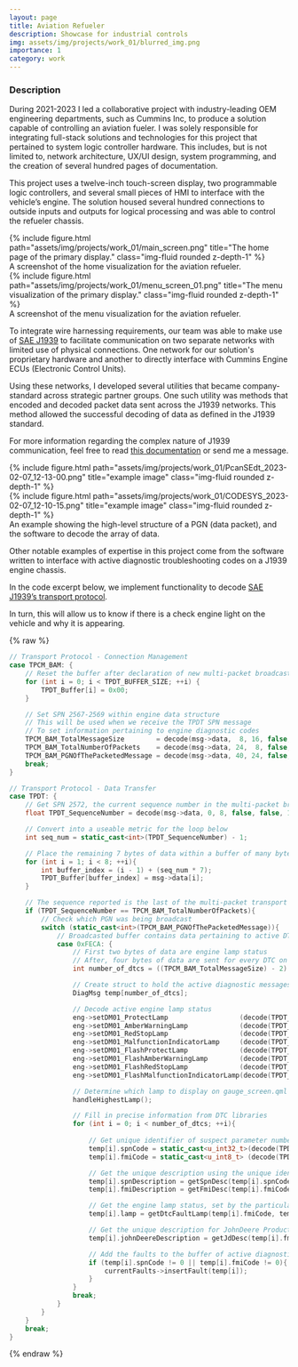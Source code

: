 ```yaml
---
layout: page
title: Aviation Refueler
description: Showcase for industrial controls
img: assets/img/projects/work_01/blurred_img.png
importance: 1
category: work
---
```


### Description

During 2021-2023 I led a collaborative project with industry-leading OEM engineering departments, such as Cummins Inc, to produce a solution capable of controlling an aviation fueler. I was solely responsible for integrating full-stack solutions and technologies for this project that pertained to system logic controller hardware. This includes, but is not limited to, network architecture, UX/UI design, system programming, and the creation of several hundred pages of documentation.

This project uses a twelve-inch touch-screen display, two programmable logic controllers, and several small pieces of HMI to interface with the vehicle’s engine. The solution housed several hundred connections to outside inputs and outputs for logical processing and was able to control the refueler chassis.

<div class="row">
    <div class="col-sm mt-3 mt-md-0">
        {% include figure.html path="assets/img/projects/work_01/main_screen.png" title="The home page of the primary display." class="img-fluid rounded z-depth-1" %}
    </div>
</div>
<div class="caption">
    A screenshot of the home visualization for the aviation refueler.
</div>

<div class="row">
    <div class="col-sm mt-3 mt-md-0">
        {% include figure.html path="assets/img/projects/work_01/menu_screen_01.png" title="The menu visualization of the primary display." class="img-fluid rounded z-depth-1" %}
    </div>
</div>
<div class="caption">
    A screenshot of the menu visualization for the aviation refueler.
</div>

To integrate wire harnessing requirements, our team was able to make use of [SAE J1939](https://en.wikipedia.org/wiki/SAE_J1939) to facilitate communication on two separate networks with limited use of physical connections. One network for our solution's proprietary hardware and another to directly interface with Cummins Engine ECUs (Electronic Control Units).

Using these networks, I developed several utilities that became company-standard across strategic partner groups. One such utility was methods that encoded and decoded packet data sent across the J1939 networks. This method allowed the successful decoding of data as defined in the J1939 standard.

For more information regarding the complex nature of J1939 communication, feel free to read [this documentation](https://www.csselectronics.com/pages/j1939-explained-simple-intro-tutorial) or send me a message.

<div class="row justify-content-sm-center">
    <div class="col-sm-6 mt-3 mt-md-0">
        {% include figure.html path="assets/img/projects/work_01/PcanSEdt_2023-02-07_12-13-00.png" title="example image" class="img-fluid rounded z-depth-1" %}
    </div>
    <div class="col-sm-6 mt-3 mt-md-0">
        {% include figure.html path="assets/img/projects/work_01/CODESYS_2023-02-07_12-10-15.png" title="example image" class="img-fluid rounded z-depth-1" %}
    </div>
</div>
<div class="caption">
    An example showing the high-level structure of a PGN (data packet), and the software to decode the array of data.
</div>

Other notable examples of expertise in this project come from the software written to interface with active diagnostic troubleshooting codes on a J1939 engine chassis. 

In the code excerpt below, we implement functionality to decode [SAE J1939’s transport protocol](https://www.csselectronics.com/pages/j1939-explained-simple-intro-tutorial#j1939-transport-protocol).

In turn, this will allow us to know if there is a check engine light on the vehicle and why it is appearing.

{% raw %}
```c++
// Transport Protocol - Connection Management
case TPCM_BAM: {
    // Reset the buffer after declaration of new multi-packet broadcast
    for (int i = 0; i < TPDT_BUFFER_SIZE; ++i) {
        TPDT_Buffer[i] = 0x00;
    }

    // Set SPN 2567-2569 within engine data structure
    // This will be used when we receive the TPDT SPN message
    // To set information pertaining to engine diagnostic codes
    TPCM_BAM_TotalMessageSize        = decode(msg->data,  8, 16, false, false, 1, 0);
    TPCM_BAM_TotalNumberOfPackets    = decode(msg->data, 24,  8, false, false, 1, 0);
    TPCM_BAM_PGNOfThePacketedMessage = decode(msg->data, 40, 24, false, false, 1, 0);
    break;
}

// Transport Protocol - Data Transfer
case TPDT: {
    // Get SPN 2572, the current sequence number in the multi-packet broadcast
    float TPDT_SequenceNumber = decode(msg->data, 0, 8, false, false, 1, 0);

    // Convert into a useable metric for the loop below
    int seq_num = static_cast<int>(TPDT_SequenceNumber) - 1;

    // Place the remaining 7 bytes of data within a buffer of many bytes
    for (int i = 1; i < 8; ++i){
        int buffer_index = (i - 1) + (seq_num * 7);
        TPDT_Buffer[buffer_index] = msg->data[i];
    }

    // The sequence reported is the last of the multi-packet transport
    if (TPDT_SequenceNumber == TPCM_BAM_TotalNumberOfPackets){
        // Check which PGN was being broadcast
        switch (static_cast<int>(TPCM_BAM_PGNOfThePacketedMessage)){
            // Broadcasted buffer contains data pertaining to active DTCs
            case 0xFECA: {
                // First two bytes of data are engine lamp status
                // After, four bytes of data are sent for every DTC on the chassis
                int number_of_dtcs = ((TPCM_BAM_TotalMessageSize) - 2) / 4;

                // Create struct to hold the active diagnostic messages
                DiagMsg temp[number_of_dtcs];

                // Decode active engine lamp status
                eng->setDM01_ProtectLamp                  (decode(TPDT_Buffer,  0, 2, false, false, 1, 0));
                eng->setDM01_AmberWarningLamp             (decode(TPDT_Buffer,  2, 2, false, false, 1, 0));
                eng->setDM01_RedStopLamp                  (decode(TPDT_Buffer,  4, 2, false, false, 1, 0));
                eng->setDM01_MalfunctionIndicatorLamp     (decode(TPDT_Buffer,  6, 2, false, false, 1, 0));
                eng->setDM01_FlashProtectLamp             (decode(TPDT_Buffer,  8, 2, false, false, 1, 0));
                eng->setDM01_FlashAmberWarningLamp        (decode(TPDT_Buffer, 10, 2, false, false, 1, 0));
                eng->setDM01_FlashRedStopLamp             (decode(TPDT_Buffer, 12, 2, false, false, 1, 0));
                eng->setDM01_FlashMalfunctionIndicatorLamp(decode(TPDT_Buffer, 14, 2, false, false, 1, 0));

                // Determine which lamp to display on gauge_screen.qml (visualization)
                handleHighestLamp();

                // Fill in precise information from DTC libraries
                for (int i = 0; i < number_of_dtcs; ++i){
                    
                    // Get unique identifier of suspect parameter numbers & failure mode identifier
                    temp[i].spnCode = static_cast<u_int32_t>(decode(TPDT_Buffer, 23, 19, false, false, 1, 0));
                    temp[i].fmiCode = static_cast<u_int8_t> (decode(TPDT_Buffer, 32,  5, false, false, 1, 0));

                    // Get the unique description using the unique identifiers
                    temp[i].spnDescription = getSpnDesc(temp[i].spnCode);
                    temp[i].fmiDescription = getFmiDesc(temp[i].fmiCode);

                    // Get the engine lamp status, set by the particular DTC
                    temp[i].lamp = getDtcFaultLamp(temp[i].fmiCode, temp[i].spnCode);

                    // Get the unique description for JohnDeere Products
                    temp[i].johnDeereDescription = getJdDesc(temp[i].fmiCode, temp[i].spnCode);

                    // Add the faults to the buffer of active diagnostic troubleshooting codes
                    if (temp[i].spnCode != 0 || temp[i].fmiCode != 0){
                        currentFaults->insertFault(temp[i]);
                    }
                }
                break;
            }
        }
    }
    break;
}
```
{% endraw %}
